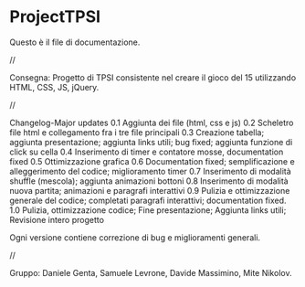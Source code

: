 ProjectTPSI
===========

Questo è il file di documentazione.

//

Consegna:
Progetto di TPSI consistente nel creare il gioco del 15 utilizzando HTML, CSS, JS, jQuery.

//

Changelog-Major updates
0.1 Aggiunta dei file (html, css e js)
0.2 Scheletro file html e collegamento fra i tre file principali
0.3 Creazione tabella; aggiunta presentazione; aggiunta links utili; bug fixed; aggiunta funzione di click su cella
0.4 Inserimento di timer e contatore mosse, documentation fixed
0.5 Ottimizzazione grafica 
0.6 Documentation fixed; semplificazione e alleggerimento del codice; miglioramento timer
0.7 Inserimento di modalità shuffle (mescola); aggiunta animazioni bottoni
0.8 Inserimento di modalità nuova partita; animazioni e paragrafi interattivi
0.9 Pulizia e ottimizzazione generale del codice; completati paragrafi interattivi; documentation fixed.
1.0 Pulizia, ottimizzazione codice; Fine presentazione; Aggiunta links utili; Revisione intero progetto

Ogni versione contiene correzione di bug e miglioramenti generali.

//

Gruppo:
Daniele Genta, Samuele Levrone, Davide Massimino, Mite Nikolov.

